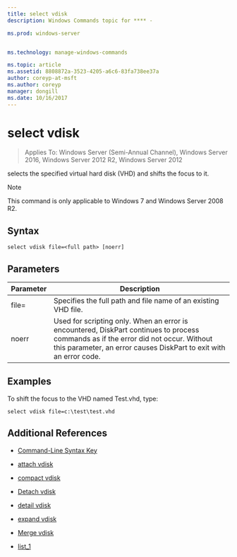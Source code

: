 ```yaml
---
title: select vdisk
description: Windows Commands topic for **** - 

ms.prod: windows-server


ms.technology: manage-windows-commands

ms.topic: article
ms.assetid: 8808872a-3523-4205-a6c6-83fa738ee37a
author: coreyp-at-msft
ms.author: coreyp
manager: dongill
ms.date: 10/16/2017
---
```

# select vdisk

>Applies To: Windows Server (Semi-Annual Channel), Windows Server 2016, Windows Server 2012 R2, Windows Server 2012

selects the specified virtual hard disk \(VHD\) and shifts the focus to it.  
  
> [!NOTE]  
> This command is only applicable to Windows 7 and Windows Server 2008 R2.  
  
## Syntax  
  
```  
select vdisk file=<full path> [noerr]  
```  
  
## Parameters  
  
|Parameter|Description|  
|-------|--------|  
|file\=<full path>|Specifies the full path and file name of an existing VHD file.|  
|noerr|Used for scripting only. When an error is encountered, DiskPart continues to process commands as if the error did not occur. Without this parameter, an error causes DiskPart to exit with an error code.|  
  
## <a name=BKMK_examples></a>Examples  
To shift the focus to the VHD named Test.vhd, type:  
  
```  
select vdisk file=c:\test\test.vhd  
```  
  
## Additional References  
  
-   [Command-Line Syntax Key](command-line-syntax-key.md)  
  
-   [attach vdisk](attach-vdisk.md)  
  
-   [compact vdisk](compact-vdisk.md)  
  
  
  
-   [Detach vdisk](detach-vdisk.md)  
  
-   [detail vdisk](detail-vdisk.md)  
  
-   [expand vdisk](expand-vdisk.md)  
  
-   [Merge vdisk](merge-vdisk.md)  
  
-   [list_1](list_1.md)  
  

